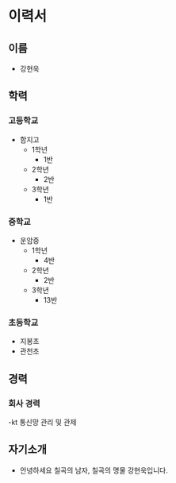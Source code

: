 # 이력서

## 이름
- 강현욱

## 학력
### 고등학교
- 함지고
  - 1학년
    - 1반
  - 2학년
    - 2반
  - 3학년
    - 1반
### 중학교
- 운암중
  - 1학년
    - 4반
  - 2학년
    - 2반
  - 3학년
    - 13반
### 초등학교
- 지봉초
- 관천초

## 경력
### 회사 경력
-kt 통신망 관리 및 관제


## 자기소개
- 안녕하세요 칠곡의 남자, 칠곡의 명물 강현욱입니다.

